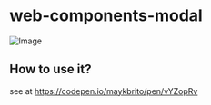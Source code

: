 # web-components-modal

![Image](https://i.imgur.com/Dxt1Uik.png)

## How to use it?

see at https://codepen.io/maykbrito/pen/vYZopRv
